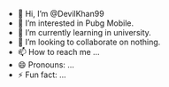 - 👋 Hi, I’m @DevilKhan99
- 👀 I’m interested in Pubg Mobile.
- 🌱 I’m currently learning in university.
- 💞️ I’m looking to collaborate on nothing.
- 📫 How to reach me ...
- 😄 Pronouns: ...
- ⚡ Fun fact: ...

<!---
DevilKhan99/DevilKhan99 is a ✨ special ✨ repository because its `README.md` (this file) appears on your GitHub profile.
You can click the Preview link to take a look at your changes.
--->
